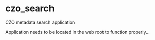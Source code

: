czo_search
==========

CZO metadata search application

Application needs to be located in the web root to function properly...
